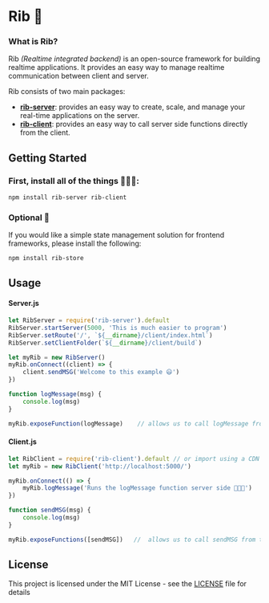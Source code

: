 # Rib 🥩

### What is Rib?
Rib *(Realtime integrated backend)* is an open-source framework for building realtime applications. 
It provides an easy way to manage realtime communication between client and server.

Rib consists of two main packages:
- [**rib-server**](https://www.npmjs.com/package/rib-server): provides an easy way to create, scale, and manage your real-time applications on the server.
- [**rib-client**](https://www.npmjs.com/package/rib-client): provides an easy way to call server side functions directly from the client.

## Getting Started
### First, install all of the things 👨🏻‍💻:
```
npm install rib-server rib-client
```

### Optional 🏬
If you would like a simple state management solution for frontend frameworks, please install the following:
```
npm install rib-store
```

## Usage
#### Server.js
```js
let RibServer = require('rib-server').default
RibServer.startServer(5000, 'This is much easier to program')
RibServer.setRoute('/', `${__dirname}/client/index.html`)
RibServer.setClientFolder(`${__dirname}/client/build`)

let myRib = new RibServer()
myRib.onConnect((client) => {
    client.sendMSG('Welcome to this example 😃')
})

function logMessage(msg) {
    console.log(msg)
}

myRib.exposeFunction(logMessage)    // allows us to call logMessage from the client
```

#### Client.js
```js
let RibClient = require('rib-client').default // or import using a CDN
let myRib = new RibClient('http://localhost:5000/')

myRib.onConnect(() => {
    myRib.logMessage('Runs the logMessage function server side 👨🏻‍💻')
})

function sendMSG(msg) {
    console.log(msg)
}

myRib.exposeFunctions([sendMSG])   //  allows us to call sendMSG from the server
```


## License
This project is licensed under the MIT License - see the [LICENSE](LICENSE) file for details
